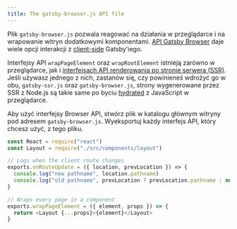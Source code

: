 ```yaml
---
title: The gatsby-browser.js API file
---
```


Plik `gatsby-browser.js` pozwala reagować na działania w przeglądarce i na wrapowanie witryn dodatkowymi komponentami. [API Gatsby Browser](/docs/browser-apis) daje wiele opcji interakcji z [client-side](/docs/glossary#client-side) Gatsby'iego.

Interfejsy API `wrapPageElement` oraz `wrapRootElement` istnieją zarówno w przeglądarce, jak i [interfejsach API renderowania po stronie serwera (SSR)](/docs/ssr-apis). Jeśli używasz jednego z nich, zastanów się, czy powinieneś wdrożyć go w obu, `gatsby-ssr.js` oraz `gatsby-browser.js`, strony wygenerowane przez SSR z Node.js są takie same po byciu [hydrated](/docs/glossary#hydration) z JavaScript w przeglądarce.

Aby użyć interfejsy Browser API, stwórz plik w katalogu głównym witryny pod adresem `gatsby-browser.js`. Wyeksportuj każdy interfejs API, który chcesz użyć, z tego pliku.

```jsx:title=gatsby-browser.js
const React = require("react")
const Layout = require("./src/components/layout")

// Logs when the client route changes
exports.onRouteUpdate = ({ location, prevLocation }) => {
  console.log("new pathname", location.pathname)
  console.log("old pathname", prevLocation ? prevLocation.pathname : null)
}

// Wraps every page in a component
exports.wrapPageElement = ({ element, props }) => {
  return <Layout {...props}>{element}</Layout>
}
```

